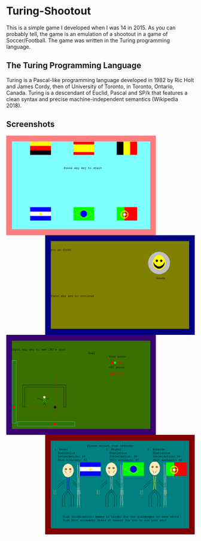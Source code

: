 # Turing-Shootout
This is a simple game I developed when I was 14 in 2015. As you can probably tell, the game is an emulation of a shootout in a game of Soccer/Football. The game was written in the Turing programming language. 
## The Turing Programming Language
Turing is a Pascal-like programming language developed in 1982 by Ric Holt and James Cordy, then of University of Toronto, in Toronto, Ontario, Canada. Turing is a descendant of Euclid, Pascal and SP/k that features a clean syntax and precise machine-independent semantics (Wikipedia 2018).
## Screenshots
<img align="left" src="https://github.com/WilliamAmbrozic/Turing-Shootout/blob/master/Screenshots/PREV_2.png" width="400"><img align="right" src="https://github.com/WilliamAmbrozic/Turing-Shootout/blob/master/Screenshots/PREV_4.png" width="400">
<img align="left" src="https://github.com/WilliamAmbrozic/Turing-Shootout/blob/master/Screenshots/PREV_1.png" width="400"><img align="right" src="https://github.com/WilliamAmbrozic/Turing-Shootout/blob/master/Screenshots/PREV_3.png" width="400">
